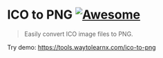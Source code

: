 # ICO to PNG [![Awesome](https://cdn.rawgit.com/sindresorhus/awesome/d7305f38d29fed78fa85652e3a63e154dd8e8829/media/badge.svg)](https://github.com/sindresorhus/awesome)

>Easily convert ICO image files to PNG.

Try demo: https://tools.waytolearnx.com/ico-to-png
